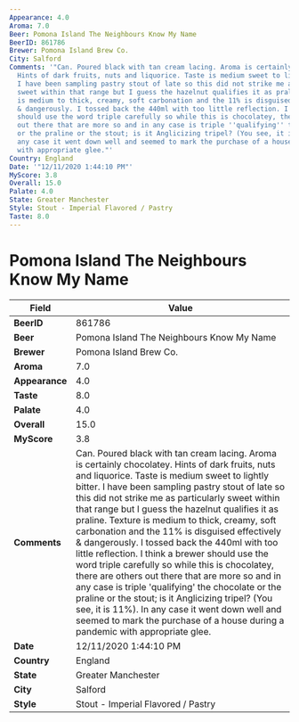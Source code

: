 ```yaml
---
Appearance: 4.0
Aroma: 7.0
Beer: Pomona Island The Neighbours Know My Name
BeerID: 861786
Brewer: Pomona Island Brew Co.
City: Salford
Comments: '"Can. Poured black with tan cream lacing. Aroma is certainly chocolatey.
  Hints of dark fruits, nuts and liquorice. Taste is medium sweet to lightly bitter.
  I have been sampling pastry stout of late so this did not strike me as particularly
  sweet within that range but I guess the hazelnut qualifies it as praline. Texture
  is medium to thick, creamy, soft carbonation and the 11% is disguised effectively
  & dangerously. I tossed back the 440ml with too little reflection. I think a brewer
  should use the word triple carefully so while this is chocolatey, there are others
  out there that are more so and in any case is triple ''qualifying'' the chocolate
  or the praline or the stout; is it Anglicizing tripel? (You see, it is 11%). In
  any case it went down well and seemed to mark the purchase of a house during a pandemic
  with appropriate glee."'
Country: England
Date: '"12/11/2020 1:44:10 PM"'
MyScore: 3.8
Overall: 15.0
Palate: 4.0
State: Greater Manchester
Style: Stout - Imperial Flavored / Pastry
Taste: 8.0
---
```


# Pomona Island The Neighbours Know My Name

| Field         | Value |
|---------------|-------|
| **BeerID** | 861786 |
| **Beer** | Pomona Island The Neighbours Know My Name |
| **Brewer** | Pomona Island Brew Co. |
| **Aroma** | 7.0 |
| **Appearance** | 4.0 |
| **Taste** | 8.0 |
| **Palate** | 4.0 |
| **Overall** | 15.0 |
| **MyScore** | 3.8 |
| **Comments** | Can. Poured black with tan cream lacing. Aroma is certainly chocolatey. Hints of dark fruits, nuts and liquorice. Taste is medium sweet to lightly bitter. I have been sampling pastry stout of late so this did not strike me as particularly sweet within that range but I guess the hazelnut qualifies it as praline. Texture is medium to thick, creamy, soft carbonation and the 11% is disguised effectively & dangerously. I tossed back the 440ml with too little reflection. I think a brewer should use the word triple carefully so while this is chocolatey, there are others out there that are more so and in any case is triple 'qualifying' the chocolate or the praline or the stout; is it Anglicizing tripel? (You see, it is 11%). In any case it went down well and seemed to mark the purchase of a house during a pandemic with appropriate glee. |
| **Date** | 12/11/2020 1:44:10 PM |
| **Country** | England |
| **State** | Greater Manchester |
| **City** | Salford |
| **Style** | Stout - Imperial Flavored / Pastry |
